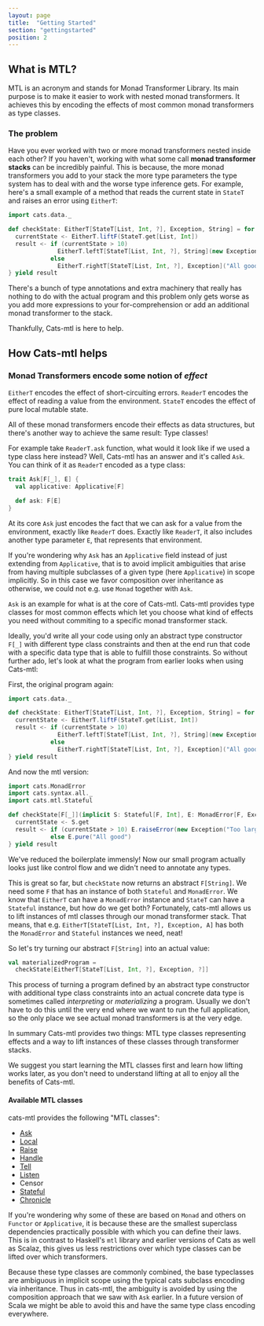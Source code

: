 ```yaml
---
layout: page
title:  "Getting Started"
section: "gettingstarted"
position: 2
---
```



## What is MTL?

MTL is an acronym and stands for Monad Transformer Library. 
Its main purpose is to make it easier to work with nested monad transformers. 
It achieves this by encoding the effects of most common monad transformers as type classes.

### The problem

Have you ever worked with two or more monad transformers nested inside each other?
If you haven't, working with what some call **monad transformer stacks** can be incredibly painful.
This is because, the more monad transformers you add to your stack the more type parameters the type system has to deal with and the worse type inference gets.
For example, here's a small example of a method that reads the current state in `StateT` and raises an error using `EitherT`: 

```scala mdoc
import cats.data._

def checkState: EitherT[StateT[List, Int, ?], Exception, String] = for {
  currentState <- EitherT.liftF(StateT.get[List, Int])
  result <- if (currentState > 10) 
              EitherT.leftT[StateT[List, Int, ?], String](new Exception)
            else 
              EitherT.rightT[StateT[List, Int, ?], Exception]("All good")
} yield result
```

There's a bunch of type annotations and extra machinery that really has nothing to do with the actual program and this problem only gets worse as you add more expressions to your for-comprehension or add an additional monad transformer to the stack.

Thankfully, Cats-mtl is here to help.

## How Cats-mtl helps

### Monad Transformers encode some notion of *effect*

`EitherT` encodes the effect of short-circuiting errors.
`ReaderT` encodes the effect of reading a value from the environment.
`StateT` encodes the effect of pure local mutable state.

All of these monad transformers encode their effects as data structures, but there's another way to achieve the same result: Type classes!

For example take `ReaderT.ask` function, what would it look like if we used a type class here instead?
Well, Cats-mtl has an answer and it's called `Ask`.
You can think of it as `ReaderT` encoded as a type class:

```scala
trait Ask[F[_], E] {
  val applicative: Applicative[F]

  def ask: F[E]
}
```

At its core `Ask` just encodes the fact that we can ask for a value from the environment, exactly like `ReaderT` does.
Exactly like `ReaderT`, it also includes another type parameter `E`, that represents that environment.

If you're wondering why `Ask` has an `Applicative` field instead of just extending from `Applicative`, that is to avoid implicit ambiguities that arise from having multiple subclasses of a given type (here `Applicative`) in scope implicitly.
So in this case we favor composition over inheritance as otherwise, we could not e.g. use `Monad` together with `Ask`.

`Ask` is an example for what is at the core of Cats-mtl.
Cats-mtl provides type classes for most common effects which let you choose what kind of effects you need without commiting to a specific monad transformer stack.

Ideally, you'd write all your code using only an abstract type constructor `F[_]` with different type class constraints and then at the end run that code with a specific data type that is able to fulfill those constraints.
So without further ado, let's look at what the program from earlier looks when using Cats-mtl:

First, the original program again:

```scala mdoc:reset
import cats.data._

def checkState: EitherT[StateT[List, Int, ?], Exception, String] = for {
  currentState <- EitherT.liftF(StateT.get[List, Int])
  result <- if (currentState > 10) 
              EitherT.leftT[StateT[List, Int, ?], String](new Exception("Too large"))
            else 
              EitherT.rightT[StateT[List, Int, ?], Exception]("All good")
} yield result
```

And now the mtl version:

```scala mdoc:reset
import cats.MonadError
import cats.syntax.all._
import cats.mtl.Stateful

def checkState[F[_]](implicit S: Stateful[F, Int], E: MonadError[F, Exception]): F[String] = for {
  currentState <- S.get
  result <- if (currentState > 10) E.raiseError(new Exception("Too large"))
            else E.pure("All good")
} yield result
```

We've reduced the boilerplate immensly!
Now our small program actually looks just like control flow and we didn't need to annotate any types.

This is great so far, but `checkState` now returns an abstract `F[String]`.
We need some `F` that has an instance of both `Stateful` and `MonadError`.
We know that `EitherT` can have a `MonadError` instance and `StateT` can have a `Stateful` instance, but how do we get both?
Fortunately, cats-mtl allows us to lift instances of mtl classes through our monad transformer stack.
That means, that e.g. `EitherT[StateT[List, Int, ?], Exception, A]` has both the `MonadError` and `Stateful` instances we need, neat!

So let's try turning our abstract `F[String]` into an actual value:

<!-- TODO make this back into an mdoc:silent; I had to remove it because of the deprecation of any2stringadd -->
```scala
val materializedProgram =
  checkState[EitherT[StateT[List, Int, ?], Exception, ?]]
```

This process of turning a program defined by an abstract type constructor with additional type class constraints into an actual concrete data type is sometimes called *interpreting* or *materializing*  a program.
Usually we don't have to do this until the very end where we want to run the full application, so the only place we see actual monad transformers is at the very edge.

In summary Cats-mtl provides two things:
MTL type classes representing effects and a way to lift instances of these classes through transformer stacks.

We suggest you start learning the MTL classes first and learn how lifting works later, as you don't need to understand lifting at all to enjoy all the benefits of Cats-mtl.

#### Available MTL classes

cats-mtl provides the following "MTL classes":

 - [Ask](mtl-classes/ask.html)
 - [Local](mtl-classes/local.html)
 - [Raise](mtl-classes/raise.html)
 - [Handle](mtl-classes/handle.html)
 - [Tell](mtl-classes/tell.html)
 - [Listen](mtl-classes/listen.html)
 - Censor
 - [Stateful](mtl-classes/stateful.html)
 - [Chronicle](mtl-classes/chronicle.html)

If you're wondering why some of these are based on `Monad` and others on `Functor` or `Applicative`, 
 it is because these are the smallest superclass dependencies practically possible with which you can define their laws.
This is in contrast to Haskell's `mtl` library and earlier versions of Cats as well as Scalaz,
 this gives us less restrictions over which type classes can be lifted over which transformers.

Because these type classes are commonly combined, the base typeclasses are ambiguous in implicit scope using
the typical cats subclass encoding via inheritance.
Thus in cats-mtl, the ambiguity is avoided by using the composition approach that we saw with `Ask` earlier.
In a future version of Scala we might be able to avoid this and have the same type class encoding everywhere.
